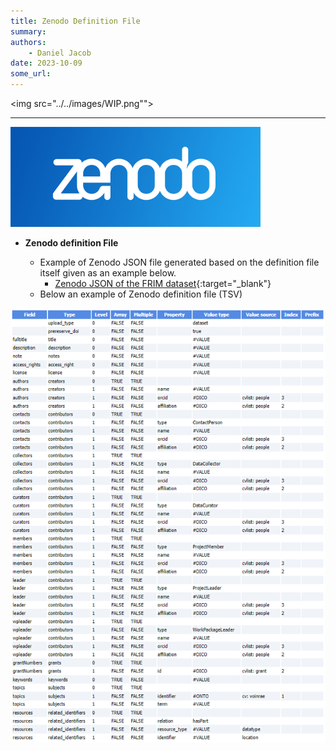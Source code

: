 ```yaml
---
title: Zenodo Definition File
summary: 
authors:
    - Daniel Jacob
date: 2023-10-09
some_url:
---
```


<style>.md-typeset h1 {display: none;} .md-nav__item {font-size: medium}</style>


<img src="../../images/WIP.png""><br>

---

<img src="../../images/zenodo_logo.png" width="400px">

* **Zenodo definition File**

     * Example of Zenodo JSON file generated based on the definition file itself given as an example below.
		  * [Zenodo JSON of the FRIM dataset][1]{:target="_blank"}
     * Below an example of Zenodo definition file (TSV)
<center>
<a href="../../images/zenodo_conf.png" data-lightbox="figconf"><img src="../../images/zenodo_conf.png" width="600px"></a>
</center>
<br>


[1]: https://pmb-bordeaux.fr/maggot/metadata/frim1?format=zenodo
